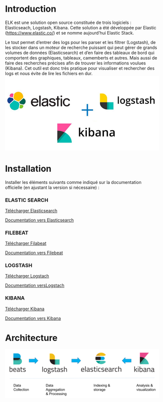 # Introduction
ELK est une solution open source constituée de trois logiciels : Elasticseach, Logstash, Kibana. Cette solution a été développée par Elastic (https://www.elastic.co/) et se nomme aujourd’hui Elastic Stack.

Le tout permet d’entrer des logs pour les parser et les filtrer (Logstash), de les stocker dans un moteur de recherche puissant qui peut gérer de grands volumes de données (Elasticsearch) et d’en faire des tableaux de bord qui comportent des graphiques, tableaux, camemberts et autres. Mais aussi de faire des recherches précises afin de trouver les informations voulues (Kibana). Cet outil est donc très pratique pour visualiser et rechercher des logs et nous évite de lire les fichiers en dur.
![ELK Stack](images/elkstack.jpg)


# Installation
Installer les éléments suivants comme indiqué sur la documentation officielle (en ajustant la version si nécessaire) :

### ELASTIC SEARCH

[Télécharger Elasticsearch](https://www.elastic.co/downloads/past-releases/elasticsearch-5-2-1)

[Documentation vers Elasticsearch](https://www.elastic.co/guide/en/elasticsearch/reference/5.2/_installation.html)

### FILEBEAT

[Télécharger Filabeat](https://www.elastic.co/downloads/past-releases/filebeat-5-2-1)

[Documentation vers Filebeat](https://www.elastic.co/guide/en/beats/filebeat/5.2/filebeat-installation.html)

### LOGSTASH

[Télécharger Logstach](https://www.elastic.co/downloads/past-releases/logstash-5-2-1)

[Documentation versLogstach](https://www.elastic.co/guide/en/logstash/5.2/installing-logstash.html)

### KIBANA

[Télécharger Kibana](https://www.elastic.co/downloads/past-releases/kibana-5-2-1
)

[Documentation vers Kibana](https://www.elastic.co/guide/en/kibana/5.2/install.html)
 
# Architecture 
![ELK Stack](images/archi.png)